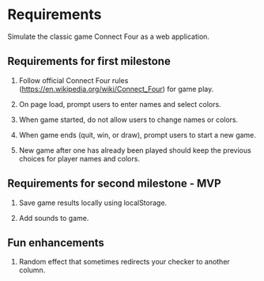 # Requirements

Simulate the classic game Connect Four as a web application.

## Requirements for first milestone

1. Follow official Connect Four rules (https://en.wikipedia.org/wiki/Connect_Four) for game play.

2. On page load, prompt users to enter names and select colors.

3. When game started, do not allow users to change names or colors.

4. When game ends (quit, win, or draw), prompt users to start a new game.

5. New game after one has already been played should keep the previous choices for player names and colors.

## Requirements for second milestone - MVP

1. Save game results locally using localStorage.

2. Add sounds to game.

## Fun enhancements

1. Random effect that sometimes redirects your checker to another column. 

